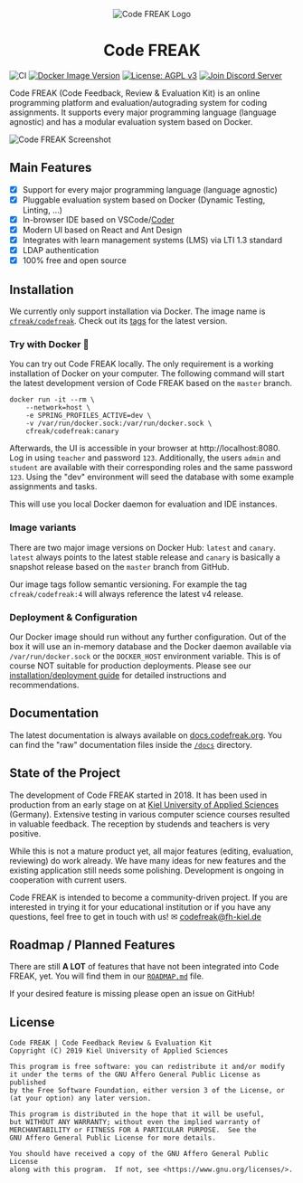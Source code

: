 <p align="center">
    <img alt="Code FREAK Logo" src="https://raw.githubusercontent.com/codefreak/codefreak/master/client/public/logo192.png" />
</p>
<h1 align="center">Code FREAK</h1>

![CI](https://github.com/codefreak/codefreak/workflows/CI/badge.svg)
[![Docker Image Version](https://img.shields.io/docker/v/cfreak/codefreak?sort=semver)](https://hub.docker.com/r/cfreak/codefreak)
[![License: AGPL v3](https://img.shields.io/badge/License-AGPL%20v3-informational.svg)](https://www.gnu.org/licenses/agpl-3.0)
[![Join Discord Server](https://img.shields.io/discord/748856997105107025?color=7289da&label=discord&logo=discord&logoColor=ffffff)](https://discord.gg/HYDQEDt)

Code FREAK (Code Feedback, Review & Evaluation Kit) is an online programming platform and evaluation/autograding system for coding assignments. It supports every major programming language (language agnostic) and has a modular evaluation system based on Docker.

![Code FREAK Screenshot](./screenshot.png)

## Main Features

- [x] Support for every major programming language (language agnostic)
- [x] Pluggable evaluation system based on Docker (Dynamic Testing, Linting, …)
- [x] In-browser IDE based on VSCode/[Coder](https://github.com/cdr/code-server)
- [x] Modern UI based on React and Ant Design
- [x] Integrates with learn management systems (LMS) via LTI 1.3 standard
- [x] LDAP authentication
- [x] 100% free and open source

## Installation

We currently only support installation via Docker. The image name is [`cfreak/codefreak`](https://hub.docker.com/r/cfreak/codefreak). Check out its [tags](https://hub.docker.com/r/cfreak/codefreak?tab=tags) for the latest version.

### Try with Docker 🐋

You can try out Code FREAK locally. The only requirement is a working installation of Docker on your computer.
The following command will start the latest development version of Code FREAK based on the `master` branch.

```shell script
docker run -it --rm \
    --network=host \
    -e SPRING_PROFILES_ACTIVE=dev \
    -v /var/run/docker.sock:/var/run/docker.sock \
    cfreak/codefreak:canary
```

Afterwards, the UI is accessible in your browser at http://localhost:8080.
Log in using `teacher` and password `123`.
Additionally, the users `admin` and `student` are available with their corresponding roles and the same password `123`.
Using the "dev" environment will seed the database with some example assignments and tasks.

This will use you local Docker daemon for evaluation and IDE instances.

### Image variants

There are two major image versions on Docker Hub: `latest` and `canary`. `latest` always points to the latest stable release and `canary` is basically a snapshot release based on the `master` branch from GitHub.

Our image tags follow semantic versioning. For example the tag `cfreak/codefreak:4` will always reference the latest v4 release.

### Deployment & Configuration

Our Docker image should run without any further configuration. Out of the box it will use an in-memory database and the Docker daemon available via `/var/run/docker.sock` or the `DOCKER_HOST` environment variable. This is of course NOT suitable for production deployments. Please see our [installation/deployment guide](https://docs.codefreak.org/codefreak/for-admins/installation.html) for detailed instructions and recommendations.

## Documentation

The latest documentation is always available on [docs.codefreak.org](https://docs.codefreak.org). You can find the "raw" documentation files inside the [`/docs`](https://github.com/codefreak/codefreak/tree/master/docs) directory.

## State of the Project

The development of Code FREAK started in 2018. It has been used in production from an early stage on at [Kiel University of Applied Sciences](https://www.fh-kiel.de/) (Germany). Extensive testing in various computer science courses resulted in valuable feedback. The reception by studends and teachers is very positive.

While this is not a mature product yet, all major features (editing, evaluation, reviewing) do work already. We have many ideas for new features and the existing application still needs some polishing. Development is ongoing in cooperation with current users.

Code FREAK is intended to become a community-driven project. If you are interested in trying it for your educational institution or if you have any questions, feel free to get in touch with us! ✉ codefreak@fh-kiel.de

## Roadmap / Planned Features
There are still **A LOT** of features that have not been integrated into Code FREAK, yet.
You will find them in our [`ROADMAP.md`](./ROADMAP.md) file.

If your desired feature is missing please open an issue on GitHub!

## License

    Code FREAK | Code Feedback Review & Evaluation Kit
    Copyright (C) 2019 Kiel University of Applied Sciences

    This program is free software: you can redistribute it and/or modify
    it under the terms of the GNU Affero General Public License as published
    by the Free Software Foundation, either version 3 of the License, or
    (at your option) any later version.

    This program is distributed in the hope that it will be useful,
    but WITHOUT ANY WARRANTY; without even the implied warranty of
    MERCHANTABILITY or FITNESS FOR A PARTICULAR PURPOSE.  See the
    GNU Affero General Public License for more details.

    You should have received a copy of the GNU Affero General Public License
    along with this program.  If not, see <https://www.gnu.org/licenses/>.
